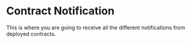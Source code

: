 # Contract Notification

This is where you are going to receive all the different notifications from deployed contracts.

<div class="froBorder" >
    <div class="explorer" id="froSubContractNotification"></div>
</div>
<script>
const froEndPoint = 'http://localhost:6661/graphql';
const froSubEndPoint = 'ws://localhost:6661/graphql';

ReactDOM.render(
    React.createElement(GraphiQL, {
    fetcher: GraphiQL.createFetcher({ subscriptionUrl: froSubEndPoint, url: froEndPoint }),
    defaultEditorToolsVisibility: true,
    query: `subscription Subscription {
    contractNotification {
        notificationName
        instrumentAddress
        transactionHash
        lightSettlementTransactions {
            id
        }
    }
}`
}),
document.getElementById('froSubContractNotification'),
);
</script>